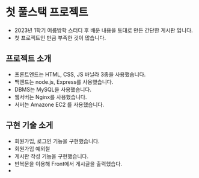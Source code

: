# 첫 풀스택 프로젝트
- 2023년 1학기 여름방학 스터디 후 배운 내용을 토대로 만든 간단한 게시판 입니다.
- 첫 프로젝트인 만큼 부족한 것이 많습니다.


## 프로젝트 소개
- 프론트엔드는 HTML, CSS, JS 바닐라 3종을 사용했습니다.
- 백엔드는 node.js, Express를 사용했습니다.
- DBMS는 MySQL을 사용했습니다.
- 웹서버는 Nginx를 사용했습니다.
- 서버는 Amazone EC2 를 사용했습니다.

## 구현 기술 소게
- 회원가입, 로그인 기능을 구현했습니다.
- 회원가입 예외철
- 게시판 작성 기능을 구현했습니다.
-  반복문을 이용해 Front에서 게시글을 출력했습다.
- 
